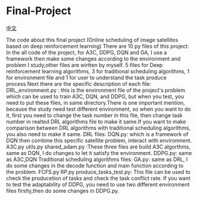 # Final-Project

[中文](Readme_zh.md)

The code about this final project (Online scheduling of image satellites based on deep reinforcement learning)
There are 10 py files of this project:
In the all code of the project, for A3C, DDPG, DQN and GA, I use a framework then make some changes according to the environment and problem I study,other files are wirtten by myself.
5 files for Deep reinforcement learning algorithms, 3 for traditional scheduling algorithms,  1 for environment file and 1 for user to understand the task produce process.Next there are the specific description of each file:
DRL_environment.py : this is the environment file of the project's problem which can be used to train A3C, DQN, and DDPG, but when you test, you need to put these files, in same directory.There is one important mention, because the study need test different environment, so when you want to do it, first you need to change the task number in this file, then change task number in realted DRL algorithms file to make it same.If you want to make comparison between DRL algorithms with traditional scheduling algorithms, you also need to make it same.
DRL files:
DQN.py: which is a framework of DQN then combine this specific satellite problem, interact with environment.
A3C.py  utils.py shared_adam.py :These three files are build A3C algorthms, same as DQN, I do changes to let it satisfy the environment.
DDPG.py: same as A3C,DQN
Traditional scheduling algorithms files:
GA.py: same as DRL, I do some changes in the decode function and main function according to the problem.
FCFS.py
RP.py
produce_tasks_test.py: This file can be used to check the producetion of tasks and check the task conflict rate.
If you want to  test the adaptability of DDPG, you need to use two different environment files firstly,then do some changes in DDPG.py.

